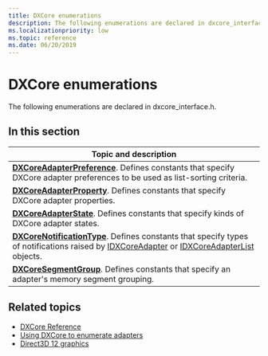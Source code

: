 ```yaml
---
title: DXCore enumerations
description: The following enumerations are declared in dxcore_interface.h.
ms.localizationpriority: low
ms.topic: reference
ms.date: 06/20/2019
---
```


# DXCore enumerations

The following enumerations are declared in dxcore_interface.h.

## In this section

| Topic and description |
|-|
| [**DXCoreAdapterPreference**](/windows/win32/api/dxcore_interface/ne-dxcore_interface-dxcoreadapterpreference). Defines constants that specify DXCore adapter preferences to be used as list-sorting criteria. |
| [**DXCoreAdapterProperty**](/windows/win32/api/dxcore_interface/ne-dxcore_interface-dxcoreadapterproperty). Defines constants that specify DXCore adapter properties. |
| [**DXCoreAdapterState**](/windows/win32/api/dxcore_interface/ne-dxcore_interface-dxcoreadapterstate). Defines constants that specify kinds of DXCore adapter states. |
| [**DXCoreNotificationType**](/windows/win32/api/dxcore_interface/ne-dxcore_interface-dxcorenotificationtype). Defines constants that specify types of notifications raised by [IDXCoreAdapter](/windows/win32/api/dxcore_interface/nn-dxcore_interface-idxcoreadapter) or [IDXCoreAdapterList](/windows/win32/api/dxcore_interface/nn-dxcore_interface-idxcoreadapterlist) objects. |
| [**DXCoreSegmentGroup**](/windows/win32/api/dxcore_interface/ne-dxcore_interface-dxcoresegmentgroup). Defines constants that specify an adapter's memory segment grouping. |

## Related topics

* [DXCore Reference](/windows/win32/dxcore/dxcore-reference)
* [Using DXCore to enumerate adapters](/windows/win32/dxcore/dxcore-enum-adapters)
* [Direct3D 12 graphics](/windows/win32/direct3d12/direct3d-12-graphics)